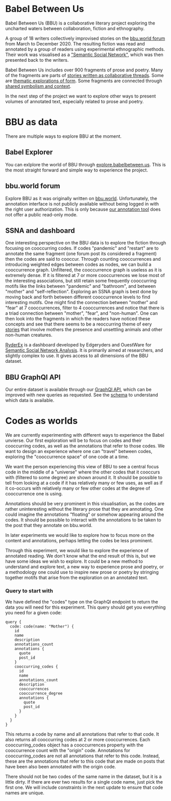 # Babel Between Us 

Babel Between Us (BBU) is a collaborative literary project exploring the uncharted waters between collaboration, fiction and ethnography.

A group of 18 writers collectively improvised stories on the [bbu.world forum](https://bbu.world/c/babel-between-us/9) from March to December 2020. The resulting fiction was read and annotated by a group of readers using experimental ethnographic methods. Their work was visualised as a ["Semantic Social Network"](http://server-2021.edgeryders.eu/dashboard/bbu/ethno-bbu?m=cn%7Ccl&cn.weightFilter=3&cn.labelDensity=0.67&cn.labelThreshold=7), which was then presented back to the writers. 

Babel Between Us includes over 900 fragments of prose and poetry. Many of the fragments are parts of [stories written as  collaborative threads](https://bbu.world/t/the-wonderful-journals-of-2020-first-edition/888). Some are [thematic explorations of form](https://bbu.world/t/copy-paste-like-a-lil-piece-of-clay-molding-writing-moldy-writing/1260/8). Some fragments are connected through [shared symbolism and context](http://server-2021.edgeryders.eu/dashboard/bbu/ethno-bbu?m=cn%7Cctl&cn.weightFilter=4&cn.labelDensity=0.67&cn.labelThreshold=7&cn.mode=scopeArea&sc.post=x%C2%9C%2B%C3%88%2F.%C2%8974%C2%B70%C2%AE\)%00%C2%B3%2CM%C3%A0%2CSK\(%C3%8B%C3%82%C3%90%14%C3%82224%C2%86%C3%8A%1A%19%1B%C2%98%40X%C3%86%06%C2%86%C2%960%C2%96%C2%81%01%00N%14%1A%C3%BA).

In the next step of the project we want to explore other ways to present volumes of annotated text, especially related to prose and poetry. 

# BBU as data

There are multiple ways to explore BBU at the moment.

## Babel Explorer

You can exlplore the world of BBU through [explore.babelbetween.us](https://explore.babelbetween.us/). This is the most straight forward and simple way to experience the project.

## bbu.world forum

Explore BBU as it was originally written on [bbu.world](https://bbu.world/c/babel-between-us/9). Unfortunately, the annotation interface is not publicly available without being logged in with the right user authorization. This is only because [our annotation tool](https://github.com/edgeryders/annotator_store-gem) does not offer a public read-only mode. 

## SSNA and dashboard

One interesting perspective on the BBU data is to explore the fiction through focusing on cooccurring codes. If codes "pandemic" and "restart" are to annotate the same fragment (one forum post its considered a fragment) then the codes are said to cooccur. Through counting cooccurrences and introducing weighted edges between codes as nodes, we can build a cooccurrence graph. Unfiltered, the cooccurrence graph is useless as it is extremely dense. If it is filtered at 7 or more cooccurrences we lose most of the interesting associations, but still retain some frequently cooccurring motifs like the links between "pandemic" and "bathroom", and between "mother" and "self-reflection". Exploring an SSNA graph is best done by moving back and forth between different cooccurrence levels to find interesting motifs. One might find the connection between "mother" and "fear" at 7 cooccurrences, filter to 4 cooccurrences and notice that there is a triad connection between "mother", "fear", and "non-human". One can then look into the fragments in which the readers have noticed these concepts and see that there seems to be a reoccurring theme of eery [stories](https://bbu.world/t/where-is-quarantine/899/6) that involve mothers the presence and unsettling animals and other non-human creatures.

[RyderEx](http://server-2021.edgeryders.eu/dashboard/bbu/ethno-bbu) is a dashboard developed by Edgeryders and OuestWare for [Semantic Social Network Analysis](https://journals.sagepub.com/doi/full/10.1177/1525822X20908236). It is primarily aimed at researchers, and slightly complex to use. It gives access to all dimensions of the BBU dataset.

## BBU GraphQl API

Our entire dataset is available through our [GraphQl API](http://207.154.248.234:4000/graphql), which can be improved with new queries as requested. See the [schema](https://github.com/aerugo/bbu/blob/main/api/src/graphql/schema.ts) to understand which data is available.

# Codes as worlds

We are currently experimenting with different ways to experience the Babel unvierse. Our first exploration will be to focus on codes and their cooccurring codes, as well as the annotations that refer to those codes. We want to design an experience where one can "travel" between codes, exploring the "cooccurrence space" of one code at a time. 

We want the person experiencing this view of BBU to see a central focus code in the middle of a "universe" where the other codes that it cooccurs with (filtered to some degree) are shown around it. It should be possible to tell from looking at a code if it has relatively many or few uses, as well as if it co-occurs with relatively many or few other codes at the degree of cooccurrence one is using. 

Annotations should be very prominent in this visualisation, as the codes are rather uninteresting without the literary prose that they are annotating. One could imagine the annotations "floating" or somehow appearing around the codes. It should be possible to interact with the annotations to be taken to the post that they annotate on bbu.world. 

In later experiments we would like to explore how to focus more on the content and annotations, perhaps letting the codes be less prominent.

Through this experiment, we would like to explore the experience of annotated reading. We don't know what the end result of this is, but we have some ideas we wish to explore. It could be a new method to understand and explore text, a new way to experience prose and poetry, or a methodology one could use to inspire new prose or poetry by stringing together motifs that arise from the exploration on an annotated text.

### Query to start with

We have defined the "codes" type on the GraphQl endpoint to return the data you will need for this experiment. This query should get you everything you need for a given code:

```
query {
  code: code(name: "Mother") {
    id
    name
    description
    annotations_count
    annotations {
      quote
      post_id
    }
    cooccurring_codes {
      id
      name
      annotations_count
      description
      cooccurrences
      cooccurrence_degree
      annotations {
        quote
        post_id
      }
    }
  }
}
```

This returns a code by name and all annotations that refer to that code. It also returns all cooccurring codes at 2 or more cooccurrences. Each cooccurring_codes object has a cooccurrences property with the cooccurrence count with the "origin" code. Annotations for cooccurring_codes are not all annotations that refer to this code. Instead, these are the annotations that refer to this code that are made on posts that have been also been annotated with the origin code. 

There should not be two codes of the same name in the dataset, but it is a little dirty. If there are ever two results for a single code name, just pick the first one. We will include constraints in the next update to ensure that code names are unique.
